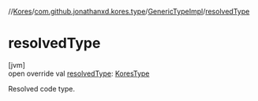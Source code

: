 //[Kores](../../../index.md)/[com.github.jonathanxd.kores.type](../index.md)/[GenericTypeImpl](index.md)/[resolvedType](resolved-type.md)

# resolvedType

[jvm]\
open override val [resolvedType](resolved-type.md): [KoresType](../-kores-type/index.md)

Resolved code type.
